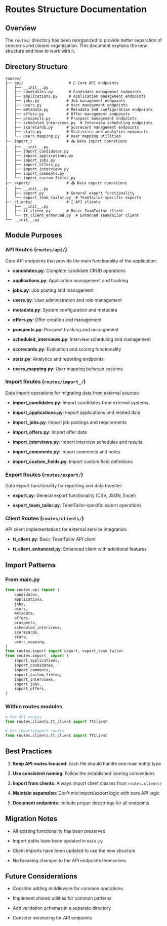 # Routes Structure Documentation

## Overview

The `routes/` directory has been reorganized to provide better separation of
concerns and clearer organization. This document explains the new structure and
how to work with it.

## Directory Structure

```
routes/
├── api/                    # 🔌 Core API endpoints
│   ├── __init__.py
│   ├── candidates.py       # Candidate management endpoints
│   ├── applications.py     # Application management endpoints
│   ├── jobs.py            # Job management endpoints
│   ├── users.py           # User management endpoints
│   ├── metadata.py        # Metadata and configuration endpoints
│   ├── offers.py          # Offer management endpoints
│   ├── prospects.py       # Prospect management endpoints
│   ├── scheduled_interviews.py  # Interview scheduling endpoints
│   ├── scorecards.py      # Scorecard management endpoints
│   ├── stats.py           # Statistics and analytics endpoints
│   └── users_mapping.py   # User mapping utilities
├── import_/               # 📥 Data import operations
│   ├── __init__.py
│   ├── import_candidates.py
│   ├── import_applications.py
│   ├── import_jobs.py
│   ├── import_offers.py
│   ├── import_interviews.py
│   ├── import_comments.py
│   └── import_custom_fields.py
├── export/                # 📤 Data export operations
│   ├── __init__.py
│   ├── export.py          # General export functionality
│   └── export_team_tailor.py  # TeamTailor-specific exports
├── clients/               # 🔗 API clients
│   ├── __init__.py
│   ├── tt_client.py       # Basic TeamTailor client
│   └── tt_client_enhanced.py  # Enhanced TeamTailor client
└── __init__.py
```

## Module Purposes

### API Routes (`routes/api/`)

Core API endpoints that provide the main functionality of the application:

- **candidates.py**: Complete candidate CRUD operations

- **applications.py**: Application management and tracking

- **jobs.py**: Job posting and management

- **users.py**: User administration and role management

- **metadata.py**: System configuration and metadata

- **offers.py**: Offer creation and management

- **prospects.py**: Prospect tracking and management

- **scheduled_interviews.py**: Interview scheduling and management

- **scorecards.py**: Evaluation and scoring functionality

- **stats.py**: Analytics and reporting endpoints

- **users_mapping.py**: User mapping between systems

### Import Routes (`routes/import_/`)

Data import operations for migrating data from external sources:

- **import_candidates.py**: Import candidates from external systems

- **import_applications.py**: Import applications and related data

- **import_jobs.py**: Import job postings and requirements

- **import_offers.py**: Import offer data

- **import_interviews.py**: Import interview schedules and results

- **import_comments.py**: Import comments and notes

- **import_custom_fields.py**: Import custom field definitions

### Export Routes (`routes/export/`)

Data export functionality for reporting and data transfer:

- **export.py**: General export functionality (CSV, JSON, Excel)

- **export_team_tailor.py**: TeamTailor-specific export operations

### Client Routes (`routes/clients/`)

API client implementations for external service integration:

- **tt_client.py**: Basic TeamTailor API client

- **tt_client_enhanced.py**: Enhanced client with additional features

## Import Patterns

### From main.py

```python
from routes.api import (
    candidates,
    applications,
    jobs,
    users,
    metadata,
    offers,
    prospects,
    scheduled_interviews,
    scorecards,
    stats,
    users_mapping,
)
from routes.export import export, export_team_tailor
from routes.import_ import (
    import_applications,
    import_candidates,
    import_comments,
    import_custom_fields,
    import_interviews,
    import_jobs,
    import_offers,
)
```

### Within routes modules

```python
# For API routes
from routes.clients.tt_client import TTClient

# For import/export routes
from routes.clients.tt_client import TTClient
```

## Best Practices

1. **Keep API routes focused**: Each file should handle one main entity type

2. **Use consistent naming**: Follow the established naming conventions

3. **Import from clients**: Always import client classes from `routes.clients/`

4. **Maintain separation**: Don't mix import/export logic with core API logic

5. **Document endpoints**: Include proper docstrings for all endpoints

## Migration Notes

- All existing functionality has been preserved

- Import paths have been updated in `main.py`

- Client imports have been updated to use the new structure

- No breaking changes to the API endpoints themselves

## Future Considerations

- Consider adding middleware for common operations

- Implement shared utilities for common patterns

- Add validation schemas in a separate directory

- Consider versioning for API endpoints
